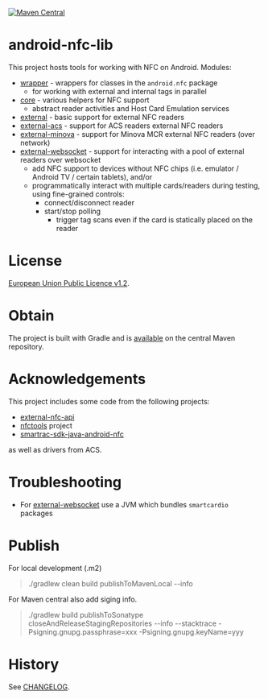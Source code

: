 [![Maven Central](https://img.shields.io/maven-central/v/no.entur.android.nfc/core.svg)](https://mvnrepository.com/artifact/no.entur.android.nfc)


# android-nfc-lib
This project hosts tools for working with NFC on Android. Modules:

 * [wrapper](nfc/wrapper) - wrappers for classes in the `android.nfc` package
   * for working with external and internal tags in parallel
 * [core](nfc/core) - various helpers for NFC support
   * abstract reader activities and Host Card Emulation services
 * [external](nfc/external) - basic support for external NFC readers
 * [external-acs](nfc/external-acs) - support for ACS readers external NFC readers
 * [external-minova](nfc/external-minova) - support for Minova MCR external NFC readers (over network)
 * [external-websocket](nfc/external-websocket) - support for interacting with a pool of external readers over websocket
   * add NFC support to devices without NFC chips (i.e. emulator / Android TV / certain tablets), and/or 
   * programmatically interact with multiple cards/readers during testing, using fine-grained controls:
     * connect/disconnect reader
     * start/stop polling
       * trigger tag scans even if the card is statically placed on the reader

# License
[European Union Public Licence v1.2](https://eupl.eu/).

# Obtain
The project is built with Gradle and is [available](https://mvnrepository.com/artifact/no.entur.android.nfc) on the central Maven repository. 

# Acknowledgements
This project includes some code from the following projects:

 * [external-nfc-api](https://github.com/skjolber/external-nfc-api)
 * [nfctools](https://github.com/grundid/nfctools) project
 * [smartrac-sdk-java-android-nfc](https://github.com/SMARTRACTECHNOLOGY-PUBLIC/smartrac-sdk-java-android-nfc)
 
as well as drivers from ACS.

# Troubleshooting

 * For [external-websocket](nfc/external-websocket) use a JVM which bundles `smartcardio` packages

# Publish
For local development (.m2)

> ./gradlew clean build publishToMavenLocal --info

For Maven central also add siging info.

> ./gradlew build publishToSonatype closeAndReleaseStagingRepositories --info --stacktrace -Psigning.gnupg.passphrase=xxx -Psigning.gnupg.keyName=yyy

# History
See [CHANGELOG](CHANGELOG.md).
